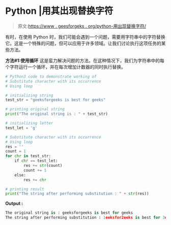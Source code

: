 # Python |用其出现替换字符

> 原文:[https://www . geesforgeks . org/python-用出现替换字符/](https://www.geeksforgeeks.org/python-substitute-character-with-its-occurrence/)

有时，在使用 Python 时，我们可能会遇到一个问题，需要用字符串中的字符替换它。这是一个特殊的问题，但可以应用于许多领域。让我们讨论执行这项任务的某些方法。

**方法#1:使用循环**
这是蛮力解决问题的方法。在这种情况下，我们为字符串中的每个字符运行一个循环，并在每次增加计数器的同时执行替换。

```py
# Python3 code to demonstrate working of 
# Substitute character with its occurrence
# Using loop

# initializing string
test_str = "geeksforgeeks is best for geeks"

# printing original string
print("The original string is : " + test_str)

# initializing letter 
test_let = 'g'

# Substitute character with its occurrence
# Using loop
res = ''
count = 1
for chr in test_str:
    if chr == test_let:
        res += str(count)
        count += 1
    else:
        res += chr

# printing result 
print("The string after performing substitution : " + str(res)) 
```

**Output :**

```py
The original string is : geeksforgeeks is best for geeks
The string after performing substitution : 1eeksfor2eeks is best for 3eeks

```